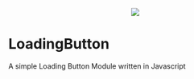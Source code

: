 <p align="center"><img src="https://s3.postimg.org/cmp7ymz2b/chat.jpg"></p>

# LoadingButton
A simple Loading Button Module written in Javascript
